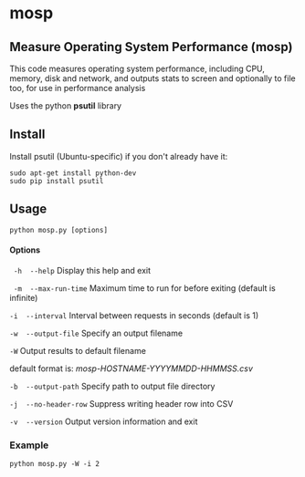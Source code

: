 # mosp
## Measure Operating System Performance (mosp)

This code measures operating system performance,
including CPU, memory, disk and network, and
outputs stats to screen and optionally to file
too, for use in performance analysis

Uses the python **psutil** library

## Install

Install psutil (Ubuntu-specific) if you don't already have it:
```
sudo apt-get install python-dev
sudo pip install psutil
```

## Usage
```
python mosp.py [options]
```

#### Options
``` -h  --help```          Display this help and exit

``` -m  --max-run-time```  Maximum time to run for before exiting
                           (default is infinite)

```-i  --interval```       Interval between requests in seconds
                           (default is 1)

```-w  --output-file```    Specify an output filename

```-W```                   Output results to default filename

default format is: *mosp-HOSTNAME-YYYYMMDD-HHMMSS.csv*

```-b  --output-path```         Specify path to output file directory

```-j  --no-header-row```       Suppress writing header row into CSV

```-v  --version```       Output version information and exit

### Example
```
python mosp.py -W -i 2
```
